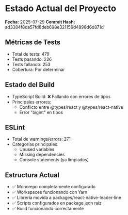 # Estado Actual del Proyecto

**Fecha:** 2025-07-29
**Commit Hash:** ad3384f8da57fd8deb698e321156d4898d6d871d

## Métricas de Tests
- Total de tests: 479
- Tests pasando: 226
- Tests fallando: 253
- Cobertura: Por determinar

## Estado del Build
- TypeScript Build: ❌ Fallando con errores de tipos
- Principales errores:
    - Conflicto entre @types/react y @types/react-native
    - Error "bigint" en tipos

## ESLint
- Total de warnings/errors: 271
- Categorías principales:
    - Unused variables
    - Missing dependencies
    - Console statements (ya limpiados)

## Estructura Actual
- ✅ Monorepo completamente configurado
- ✅ Workspaces funcionando con Yarn
- ✅ Librería movida a packages/react-native-leader-line
- ✅ Scripts configurados en package.json raíz
- ✅ Build funcionando correctamente